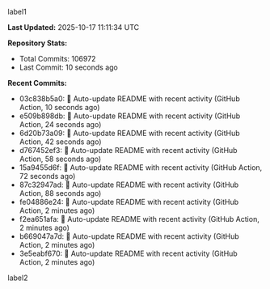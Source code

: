 
label1 
<!-- ACTIVITY_START -->
**Last Updated:** 2025-10-17 11:11:34 UTC

**Repository Stats:**
- Total Commits: 106972
- Last Commit: 10 seconds ago

**Recent Commits:**
- 03c838b5a0: 🤖 Auto-update README with recent activity (GitHub Action, 10 seconds ago)
- e509b898db: 🤖 Auto-update README with recent activity (GitHub Action, 24 seconds ago)
- 6d20b73a09: 🤖 Auto-update README with recent activity (GitHub Action, 42 seconds ago)
- d767452ef3: 🤖 Auto-update README with recent activity (GitHub Action, 58 seconds ago)
- 15a9455d6f: 🤖 Auto-update README with recent activity (GitHub Action, 72 seconds ago)
- 87c32947ad: 🤖 Auto-update README with recent activity (GitHub Action, 88 seconds ago)
- fe04886e24: 🤖 Auto-update README with recent activity (GitHub Action, 2 minutes ago)
- f2ea651afa: 🤖 Auto-update README with recent activity (GitHub Action, 2 minutes ago)
- b669047a7d: 🤖 Auto-update README with recent activity (GitHub Action, 2 minutes ago)
- 3e5eabf670: 🤖 Auto-update README with recent activity (GitHub Action, 2 minutes ago)
<!-- ACTIVITY_END -->

label2
